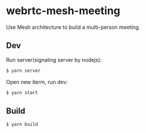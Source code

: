 # webrtc-mesh-meeting

Use Mesh architecture to build a multi-person meeting.

## Dev

Run server(signaling server by nodejs):

```bash
$ yarn server
```

Open new iterm, run dev:

```bash
$ yarn start
```

## Build

```bash
$ yarn build
```
